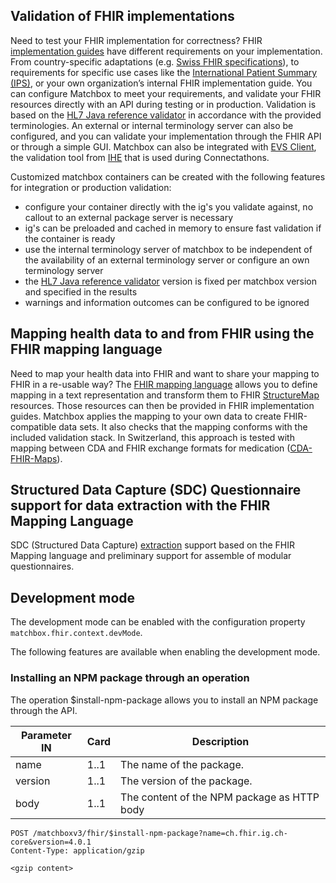 ## Validation of FHIR implementations

Need to test your FHIR implementation for correctness? FHIR [implementation guides](https://hl7.org/fhir/implementationguide.html) have different requirements on your implementation. From country-specific adaptations (e.g. [Swiss FHIR specifications](http://fhir.ch)), to requirements for specific use cases like the [International Patient Summary (IPS)](http://hl7.org/fhir/uv/ips/), or your own organization’s internal FHIR implementation guide. You can configure Matchbox to meet your requirements, and validate your FHIR resources directly with an API during testing or in production. Validation is based on the [HL7 Java reference validator](https://github.com/hapifhir/org.hl7.fhir.core) in accordance with the provided terminologies. An external or internal terminology server can also be configured, and you can validate your implementation through the FHIR API or through a simple GUI. Matchbox can also be integrated with [EVS Client](https://gazelle.ihe.net/EVSClient/home.seam), the validation tool from [IHE](https://www.ihe.net) that is used during Connectathons.

Customized matchbox containers can be created with the following features for integration or production validation:

- configure your container directly with the ig's you validate against, no callout to an external package server is necessary
- ig's can be preloaded and cached in memory to ensure fast validation if the container is ready
- use the internal terminology server of matchbox to be independent of the availability of an external terminology server or configure an own terminology server
- the [HL7 Java reference validator](https://github.com/hapifhir/org.hl7.fhir.core) version is fixed per matchbox version and specified in the results
- warnings and information outcomes can be configured to be ignored

## Mapping health data to and from FHIR using the FHIR mapping language

Need to map your health data into FHIR and want to share your mapping to FHIR in a re-usable way? The [FHIR mapping language](https://www.hl7.org/fhir/mapping-language.html) allows you to define mapping in a text representation and transform them to FHIR [StructureMap](https://www.hl7.org/fhir/structuremap.html) resources. Those resources can then be provided in FHIR implementation guides. Matchbox applies the mapping to your own data to create FHIR-compatible data sets. It also checks that the mapping conforms with the included validation stack. In Switzerland, this approach is tested with mapping between CDA and FHIR exchange formats for medication ([CDA-FHIR-Maps](http://fhir.ch/ig/cda-fhir-maps/index.html)).

## Structured Data Capture (SDC) Questionnaire support for data extraction with the FHIR Mapping Language

SDC (Structured Data Capture) [extraction](https://build.fhir.org/ig/HL7/sdc/extraction.html#map-extract) support based on the FHIR Mapping language and preliminary support for assemble of modular questionnaires.

## Development mode

The development mode can be enabled with the configuration property `matchbox.fhir.context.devMode`.

The following features are available when enabling the development mode.

### Installing an NPM package through an operation

The operation $install-npm-package allows you to install an NPM package through the API.

| Parameter IN | Card | Description                                 |
|--------------|------|---------------------------------------------|
| name         | 1..1 | The name of the package.                    |
| version      | 1..1 | The version of the package.                 |
| body         | 1..1 | The content of the NPM package as HTTP body |

```http request
POST /matchboxv3/fhir/$install-npm-package?name=ch.fhir.ig.ch-core&version=4.0.1
Content-Type: application/gzip

<gzip content>
```
